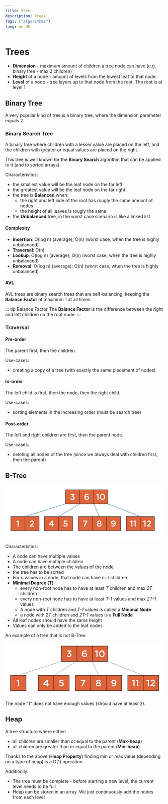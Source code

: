 ```yaml
---
title: Tree
description: Trees
tags: ["algorithms"]
lang: en-US
---
```


# Trees

- **Dimension** - maximum amount of children a tree node can have (e.g. binary
  tree - max 2 children)
- **Height** of a node - amount of levels from the lowest leaf to that node.
- **Level** of a node - tree layers up to that node from the root. The root is
  at level 1.

## Binary Tree

A very popular kind of tree is a binary tree, where the dimension parameter
equals 2.

### Binary Search Tree

A binary tree where children with a lesser value are placed on the left, and the
children with greater or equal values are placed on the right.

This tree is well known for the **Binary Search** algorithm that can be applied
to it (and to sorted arrays).

Characteristics:

- the smallest value will be the leaf node on the far left
- the greatest value will be the leaf node on the far right
- the tree is **Balanced** when:
    - the right and left side of the root has rougly the same amount of nodes
    - the height of all leaves is rougly the same
- the **Unbalanced** tree, in the worst case scenario is like a linked list

#### Complexity

- **Insertion**: O(log n) (average); O(n) (worst case, when the tree is highly
unbalanced)
- **Traversal**: O(n)
- **Lookup**: O(log n) (average); O(n) (worst case, when the tree is highly
unbalanced)
- **Removal**: O(log n) (average); O(n) (worst case, when the tree is highly
unbalanced)

#### AVL

AVL trees are binary search trees that are self-balancing, keeping the **Balance
Factor** at maximum 1 at all times.

::: tip Balance Factor
The **Balance Factor** is the difference between the right and left children on
the root node.
:::

### Traversal

#### Pre-order

The parent first, then the children.

Use-cases:

- creating a copy of a tree (with exactly the same placement of nodes)

#### In-order

The left child is first, then the node, then the right child.

Use-cases:

- sorting elements in the increasing order (must be search tree)

#### Post-order

The left and right children are first, then the parent node.

Use-cases:

- deleting all nodes of the tree (since we always deal with children first, then
  the parent)

## B-Tree

![](./assets/b-tree.png)

Characteristics:

- A node can have multiple values
- A node can have multiple children
- The children are between the values of the node
- the tree has to be sorted
- For *n* values in a node, that node can have *n+1* children
- **Minimal Degree (T)**
  - every non-root node has to have at least *T* children and max *2T* children
  - every non-root node has to have at least *T-1* values and max *2T-1* values
  - A node with *T* children and *T-1* values is called a **Minimal Node**
  - a node with *2T* children and *2T-1* values is a **Full Node**
- All leaf nodes should have the same height
- Values can only be added to the leaf nodes

An example of a tree that is not B-Tree:

![](./assets/wrong-b-tree.png)

The node "1" does not have enough values (should have at least 2).

## Heap

A tree structure where either:

- all children are smaller than or equal to the parent (**Max-heap**)
- all chidren are greater than or equal to the parent (**Min-heap**)

Thanks to the above (**Heap Property**) finding min or max value (depending on
a type of heap) is a O(1) operation.

Additionlly:

- The tree must be complete - before starting a new level, the current level
  needs to be full
- Heap can be stored in an array. We just continuously add the nodes from each
  level